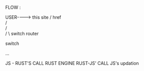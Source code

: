 FLOW :

USER----> this site 
         /  href  \
        /          \
       /            \
      /              \ 
  switch           router


 switch
 <form>
   ...
 </form>
JS - RUST'S CALL
RUST ENGINE
RUST-JS' CALL
JS's updation

